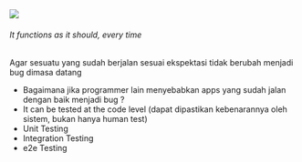 <StandardTab choosen="reliability" />

<div class="h-full overflow-y-auto m-4">
  <div class="flex flex-row space-x-5">
    <div class="flex-1">
      <img src="https://www.positronx.io/wp-content/uploads/2019/09/react-login-ui-6748-02.png" class="h-72" />
    </div>
    <div class="flex-1 overflow-y-auto h-72">
      <h6 v-click>It functions as it should, every time</h6>
      <span v-after class="text-xs">Agar sesuatu yang sudah berjalan sesuai ekspektasi tidak berubah menjadi bug dimasa datang</span>
      <ul class="text-xs font-extralight mt-5">
        <li v-click>Bagaimana jika programmer lain menyebabkan apps yang sudah jalan dengan baik menjadi bug ?</li>
        <li class="!ml-8 font-semibold" v-click>It can be tested at the code level (dapat dipastikan kebenarannya oleh sistem, bukan hanya human test)</li>
        <li class="!ml-8 font-semibold" v-click>Unit Testing</li>
        <li class="!ml-8 font-semibold" v-after>Integration Testing</li>
        <li class="!ml-8 font-semibold" v-after>e2e Testing</li>
      </ul>
    </div>
  </div>
</div>

<!-- TIME : 05:00 -->